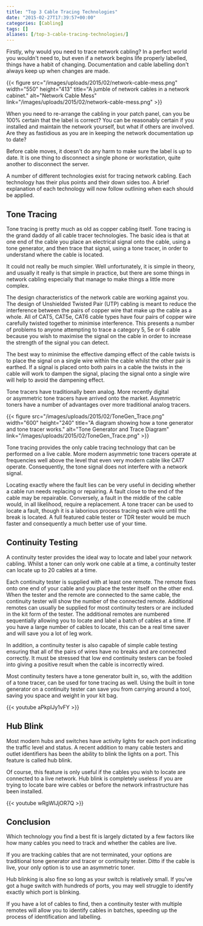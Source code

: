 ```yaml
---
title: "Top 3 Cable Tracing Technologies"
date: "2015-02-27T17:39:57+00:00"
categories: [Cabling]
tags: []
aliases: [/top-3-cable-tracing-technologies/]
---
```


Firstly, why would you need to trace network cabling? In a perfect world you wouldn't need to, but even if a network begins life properly labelled, things have a habit of changing. Documentation and cable labelling don't always keep up when changes are made.

{{< figure src="/images/uploads/2015/02/network-cable-mess.png" width="550" height="413" title="A jumble of network cables in a network cabinet." alt="Network Cable Mess" link="/images/uploads/2015/02/network-cable-mess.png" >}}

When you need to re-arrange the cabling in your patch panel, can you be 100% certain that the label is correct? You can be reasonably certain if you installed and maintain the network yourself, but what if others are involved. Are they as fastidious as you are in keeping the network documentation up to date?

Before cable moves, it doesn't do any harm to make sure the label is up to date. It is one thing to disconnect a single phone or workstation, quite another to disconnect the server.

A number of different technologies exist for tracing network cabling. Each technology has their plus points and their down sides too. A brief explanation of each technology will now follow outlining when each should be applied.
<h2>Tone Tracing</h2>
Tone tracing is pretty much as old as copper cabling itself. Tone tracing is the grand daddy of all cable tracer technologies. The basic idea is that at one end of the cable you place an electrical signal onto the cable, using a tone generator, and then trace that signal, using a tone tracer, in order to understand where the cable is located.

It could not really be much simpler. Well unfortunately, it is simple in theory, and usually it really is that simple in practice, but there are some things in network cabling especially that manage to make things a little more complex.

The design characteristics of the network cable are working against you. The design of Unshielded Twisted Pair (UTP) cabling is meant to reduce the interference between the pairs of copper wire that make up the cable as a whole. All of CAT5, CAT5e, CAT6 cable types have four pairs of copper wire carefully twisted together to minimise interference. This presents a number of problems to anyone attempting to trace a category 5, 5e or 6 cable because you wish to maximise the signal on the cable in order to increase the strength of the signal you can detect.

The best way to minimise the effective damping effect of the cable twists is to place the signal on a single wire within the cable whilst the other pair is earthed. If a signal is placed onto both pairs in a cable the twists in the cable will work to dampen the signal, placing the signal onto a single wire will help to avoid the dampening effect.

Tone tracers have traditionally been analog. More recently digital or asymmetric tone tracers have arrived onto the market. Asymmetric toners have a number of advantages over more traditional analog tracers.

{{< figure src="/images/uploads/2015/02/ToneGen_Trace.png" width="600" height="240" title="A diagram showing how a tone generator and tone tracer works." alt="Tone Generator and Trace Diagram" link="/images/uploads/2015/02/ToneGen_Trace.png" >}}

Tone tracing provides the only cable tracing technology that can be performed on a live cable. More modern asymmetric tone tracers operate at frequencies well above the level that even very modern cable like CAT7 operate. Consequently, the tone signal does not interfere with a network signal.

Locating exactly where the fault lies can be very useful in deciding whether a cable run needs replacing or repairing. A fault close to the end of the cable may be repairable. Conversely, a fault in the middle of the cable would, in all likelihood, require a replacement. A tone tracer can be used to locate a fault, though it is a laborious process tracing each wire until the break is located. A full featured cable tester or TDR tester would be much faster and consequently a much better use of your time.
<h2>Continuity Testing</h2>
A continuity tester provides the ideal way to locate and label your network cabling. Whilst a toner can only work one cable at a time, a continuity tester can locate up to 20 cables at a time.

Each continuity tester is supplied with at least one remote. The remote fixes onto one end of your cable and you place the tester itself on the other end. When the tester and the remote are connected to the same cable, the continuity tester will show the number of the connected remote. Additional remotes can usually be supplied for most continuity testers or are included in the kit form of the tester. The additional remotes are numbered sequentially allowing you to locate and label a batch of cables at a time. If you have a large number of cables to locate, this can be a real time saver and will save you a lot of leg work.

In addition, a continuity tester is also capable of simple cable testing ensuring that all of the pairs of wires have no breaks and are connected correctly. It must be stressed that low end continuity testers can be fooled into giving a positive result when the cable is incorrectly wired.

Most continuity testers have a tone generator built in, so, with the addition of a tone tracer, can be used for tone tracing as well. Using the built in tone generator on a continuity tester can save you from carrying around a tool, saving you space and weight in your kit bag.

{{< youtube aPkpIJy1vFY >}}

<h2>Hub Blink</h2>
Most modern hubs and switches have activity lights for each port indicating the traffic level and status. A recent addition to many cable testers and outlet identifiers has been the ability to blink the lights on a port. This feature is called hub blink.

Of course, this feature is only useful if the cables you wish to locate are connected to a live network. Hub blink is completely useless if you are trying to locate bare wire cables or before the network infrastructure has been installed.

{{< youtube wRgWlJjOR7Q >}}

<h2>Conclusion</h2>
Which technology you find a best fit is largely dictated by a few factors like how many cables you need to track and whether the cables are live.

If you are tracking cables that are not terminated, your options are traditional tone generator and tracer or continuity tester. Ditto if the cable is live, your only option is to use an asymmetric toner.

Hub blinking is also fine so long as your switch is relatively small. If you've got a huge switch with hundreds of ports, you may well struggle to identify exactly which port is blinking.

If you have a lot of cables to find, then a continuity tester with multiple remotes will allow you to identify cables in batches, speeding up the process of identification and labelling.
